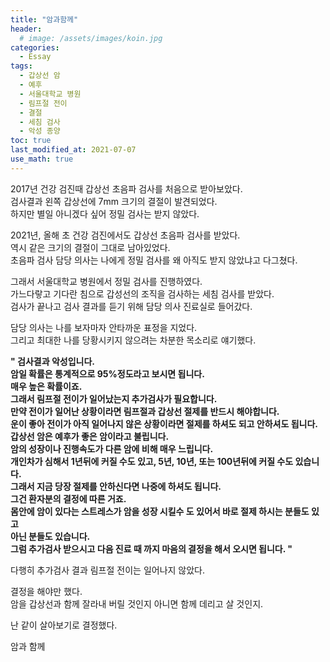 ```yaml
---
title: "암과함께" 
header:
  # image: /assets/images/koin.jpg
categories:
  - Essay
tags:
  - 갑상선 암
  - 예후
  - 서울대학교 병원
  - 림프절 전이
  - 결절
  - 세침 검사
  - 악성 종양
toc: true
last_modified_at: 2021-07-07
use_math: true
---
```


2017년 건강 검진때 갑상선 초음파 검사를 처음으로 받아보았다.  
검사결과 왼쪽 갑상선에 7mm 크기의 결절이 발견되었다.  
하지만 별일 아니겠다 싶어 정밀 검사는 받지 않았다.  

2021년, 올해 초 건강 검진에서도 갑상선 초음파 검사를 받았다.  
역시 같은 크기의 결절이 그대로 남아있었다.  
초음파 검사 담당 의사는 나에게 정밀 검사를 왜 아직도 받지 않았냐고 다그쳤다.  

그래서 서울대학교 병원에서 정밀 검사를 진행하였다.  
가느다랗고 기다란 침으로 갑성선의 조직을 검사하는 세침 검사를 받았다.  
검사가 끝나고 검사 결과를 듣기 위해 담당 의사 진료실로 들어갔다.  

담당 의사는 나를 보자마자 안타까운 표정을 지었다.  
그리고 최대한 나를 당황시키지 않으려는 차분한 목소리로 얘기했다.  

**" 검사결과 악성입니다.**  
**암일 확률은 통계적으로 95%정도라고 보시면 됩니다.**  
**매우 높은 확률이죠.**  
**그래서 림프절 전이가 일어났는지 추가검사가 필요합니다.**  
**만약 전이가 일어난 상황이라면 림프절과 갑상선 절제를 반드시 해야합니다.**  
**운이 좋아 전이가 아직 일어나지 않은 상황이라면 절제를 하셔도 되고 안하셔도 됩니다.**  
**갑상선 암은 예후가 좋은 암이라고 불립니다.**  
**암의 성장이나 진행속도가 다른 암에 비해 매우 느립니다.**  
**개인차가 심해서 1년뒤에 커질 수도 있고, 5년, 10년, 또는 100년뒤에 커질 수도 있습니다.**  
**그래서 지금 당장 절제를 안하신다면 나중에 하셔도 됩니다.**  
**그건 환자분의 결정에 따른 거죠.**  
**몸안에 암이 있다는 스트레스가 암을 성장 시킬수 도 있어서 바로 절제 하시는 분들도 있고**  
**아닌 분들도 있습니다.**  
**그럼 추가검사 받으시고 다음 진료 때 까지 마음의 결정을 해서 오시면 됩니다. "**  



다행히 추가검사 결과 림프절 전이는 일어나지 않았다.  

결정을 해야만 했다.  
암을 갑상선과 함께 잘라내 버릴 것인지 아니면 함께 데리고 살 것인지.  

난 같이 살아보기로 결정했다.  

암과 함께  









